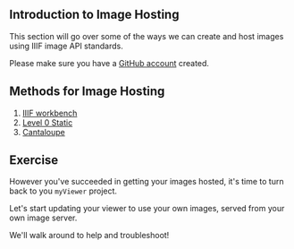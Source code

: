 ## Introduction to Image Hosting

This section will go over some of the ways we can create and host images using IIIF image API standards.

Please make sure you have a [GitHub account](https://github.com) created. 

## Methods for Image Hosting

1. [IIIF workbench](day-one/workbench.html)
2. [Level 0 Static](day-one/level-0-static.html)
3. [Cantaloupe](day-one/cantaloupe.html)

## Exercise

However you've succeeded in getting your images hosted, it's time to turn back to you `myViewer` project.

Let's start updating your viewer to use your own images, served from your own image server.

We'll walk around to help and troubleshoot!